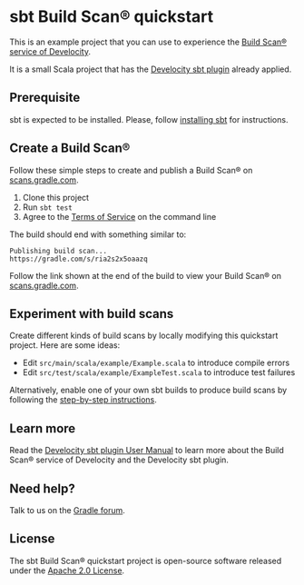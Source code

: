 # sbt Build Scan® quickstart

This is an example project that you can use to experience the [Build Scan® service of Develocity][gradle.com].

It is a small Scala project that has the [Develocity sbt plugin][manual] already applied.

## Prerequisite

sbt is expected to be installed. Please, follow [installing sbt](https://www.scala-sbt.org/1.x/docs/Setup.html) for instructions.

## Create a Build Scan®

Follow these simple steps to create and publish a Build Scan® on [scans.gradle.com][scans.gradle.com].

1. Clone this project
2. Run `sbt test`
3. Agree to the [Terms of Service][terms-of-service] on the command line

The build should end with something similar to:

    Publishing build scan...
    https://gradle.com/s/ria2s2x5oaazq

Follow the link shown at the end of the build to view your Build Scan® on [scans.gradle.com][scans.gradle.com].

## Experiment with build scans

Create different kinds of build scans by locally modifying this quickstart project. Here are some ideas:

- Edit `src/main/scala/example/Example.scala` to introduce compile errors
- Edit `src/test/scala/example/ExampleTest.scala` to introduce test failures

Alternatively, enable one of your own sbt builds to produce build scans by following the [step-by-step instructions](https://scans.gradle.com/#sbt).

## Learn more

Read the [Develocity sbt plugin User Manual][manual] to learn more about the Build Scan® service of Develocity and the Develocity sbt plugin.

## Need help?

Talk to us on the [Gradle forum][gradle-forum].

## License

The sbt Build Scan® quickstart project is open-source software released under the [Apache 2.0 License][apache-license].

[apache-license]: https://www.apache.org/licenses/LICENSE-2.0.html
[manual]: https://docs.gradle.com/enterprise/sbt-plugin
[gradle.com]: https://www.gradle.com
[terms-of-service]: https://gradle.com/terms-of-service
[scans.gradle.com]: https://scans.gradle.com
[gradle-forum]: https://discuss.gradle.org/c/help-discuss/scans
